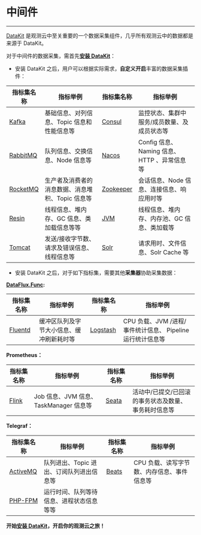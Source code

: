 # 中间件

---

[DataKit](../../datakit/) 是观测云中至关重要的一个数据采集组件，几乎所有观测云中的数据都是来源于 DataKit。

对于中间件的数据采集，需首先[**安装 DataKit**](../../datakit/datakit-install.md)：

- 安装 DataKit 之后，用户可以根据实际需求，**自定义开启**丰富的数据采集插件：

| 指标集名称              | 指标举例                                         | 指标集名称                | 指标举例                                     |
| ----------------------- | ------------------------------------------------ | ------------------------- | -------------------------------------------- |
| [Kafka](kafka.md)       | 基础信息、对列信息、Topic 信息和性能信息等       | [Consul](consul.md)       | 监控状态、集群中服务/成员数量、及成员状态等  |
| [RabbitMQ](rabbitmq.md) | 队列信息、交换信息、Node 信息等                  | [Nacos](nacos.md)         | Config 信息、 Naming 信息、HTTP 、异常信息等 |
| [RocketMQ](rocketmq.md) | 生产者及消费者的消息数据、消息堆积、Topic 信息等 | [Zookeeper](zookeeper.md) | 会话信息、Node 信息、连接信息、响应用时等    |
| [Resin](resin.md)       | 线程信息、堆内存、GC 信息、类加载信息等等        | [JVM](jvm.md)             | 线程信息、堆内存、内存池、GC 信息、类加载等  |
| [Tomcat](tomcat.md)     | 发送/接收字节数、请求及错误信息、线程信息等      | [Solr](solr.md)           | 请求用时、文件信息、Solr Cache 等            |

- 安装 DataKit 之后，对于如下指标集，需要其他**采集器**协助采集数据：

**[DataFlux.Func](../../dataflux-func/maintenance-guide-installation.md):**

| 指标集名称                                                 | 指标举例                                       | 指标集名称                      | 指标举例 |
| ---------------------------------------------------------- | ---------------------------------------------- | ------------------------------- | -------- |
| [Fluentd](fluentd-metrics.md)                              | 缓冲区队列及字节大小信息、缓冲刷新耗时等 | [Logstash](logstash-metrics.md) | CPU 负载、JVM /进程/事件统计信息、 Pipeline 运行统计信息等 |

**Prometheus：**

| 指标集名称        | 指标举例                               | 指标集名称        | 指标举例                                             |
| ----------------- | -------------------------------------- | ----------------- | ---------------------------------------------------- |
| [Flink](flink.md) | Job 信息、JVM 信息、TaskManager 信息等 | [Seata](seata.md) | 活动中/已提交/已回滚的事务状态及数量、事务耗时信息等 |

**Telegraf：**

| 指标集名称              | 指标举例                                 | 指标集名称        | 指标举例                                   |
| ----------------------- | ---------------------------------------- | ----------------- | ------------------------------------------ |
| [ActiveMQ](activemq.md) | 队列进出、Topic 进出、订阅队列进出信息等 | [Beats](beats.md) | CPU 负载、读写字节数、内存信息、事件信息等 |
| [PHP-FPM](php-fpm.md)   | 运行时间、队列等待信息、进程状态信息等等 |                   |                                            |

**开始[安装 DataKit](../../datakit/datakit-install.md)，开启你的观测云之旅！**
